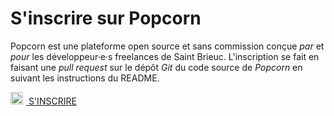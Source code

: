 # S'inscrire sur Popcorn

Popcorn est une plateforme open source et sans commission conçue _par_ et _pour_ les développeur·e·s freelances de Saint Brieuc. L'inscription se fait en faisant une _pull request_ sur le dépôt _Git_ du code source de _Popcorn_ en suivant les instructions du README.

<div class="has-text-centered section">
<a class="button is-warning" href="https://github.com/popcorn-saint-brieuc/popcorn-saint-brieuc/#cr%C3%A9er-son-profil"><img style="width:20px;margin-right:5px" src="/icons/github.svg"> S'INSCRIRE </a>
</div>
